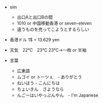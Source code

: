- sim
  - 出口Aと出口Bの間
  - 1010 or 中国移動香港 or seven-eleven
  - 違うものを売ってこようとするらしい

- 香港ドル 1$ = 13.629 yen

- 天気　22℃　23℃ 23℃→一枚 or 半袖

- 言葉
  - 広東語
  - ムゴイ or トーツぇ　- ありがとう
  - ねいほう - こんにちは
  - ちょいきん　さようなら
  - んごーはいやっぷんやん　- I'm Japanese
